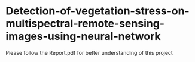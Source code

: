 # Detection-of-vegetation-stress-on-multispectral-remote-sensing-images-using-neural-network

Please follow the Report.pdf for better understanding of this project
